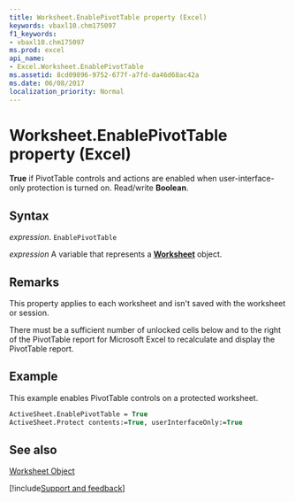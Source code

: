 ```yaml
---
title: Worksheet.EnablePivotTable property (Excel)
keywords: vbaxl10.chm175097
f1_keywords:
- vbaxl10.chm175097
ms.prod: excel
api_name:
- Excel.Worksheet.EnablePivotTable
ms.assetid: 8cd09896-9752-677f-a7fd-da46d68ac42a
ms.date: 06/08/2017
localization_priority: Normal
---
```



# Worksheet.EnablePivotTable property (Excel)

 **True** if PivotTable controls and actions are enabled when user-interface-only protection is turned on. Read/write **Boolean**.


## Syntax

_expression_. `EnablePivotTable`

_expression_ A variable that represents a **[Worksheet](Excel.Worksheet.md)** object.


## Remarks

This property applies to each worksheet and isn't saved with the worksheet or session.

There must be a sufficient number of unlocked cells below and to the right of the PivotTable report for Microsoft Excel to recalculate and display the PivotTable report.


## Example

This example enables PivotTable controls on a protected worksheet.


```vb
ActiveSheet.EnablePivotTable = True 
ActiveSheet.Protect contents:=True, userInterfaceOnly:=True
```


## See also


[Worksheet Object](Excel.Worksheet.md)

[!include[Support and feedback](~/includes/feedback-boilerplate.md)]